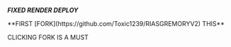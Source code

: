 ***FIXED RENDER DEPLOY***
</p> **FIRST   [FORK](https://github.com/Toxic1239/RIASGREMORYV2) THIS** </p>
</p> CLICKING FORK IS A MUST </p>

